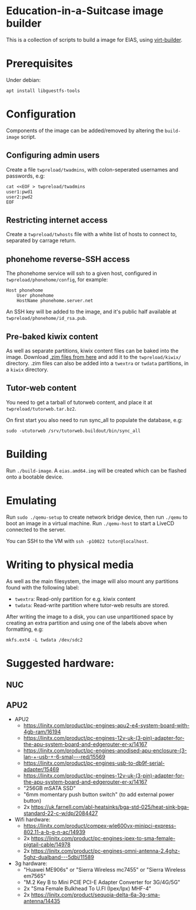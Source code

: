 # Education-in-a-Suitcase image builder

This is a collection of scripts to build a image for EIAS, using
[virt-builder](https://developer.fedoraproject.org/tools/virt-builder/about.html).

# Prerequisites

Under debian:

    apt install libguestfs-tools

# Configuration

Components of the image can be added/removed by altering the ``build-image`` script.

## Configuring admin users

Create a file ``twpreload/twadmins``, with colon-seperated usernames and passwords, e.g:

```
cat <<EOF > twpreload/twadmins
user1:pwd1
user2:pwd2
EOF
```

## Restricting internet access

Create a ``twpreload/twhosts`` file with a white list of hosts to connect to, separated by carrage return.

## phonehome reverse-SSH access

The phonehome service will ssh to a given host, configured in ``twpreload/phonehome/config``, for example:

```
Host phonehome
    User phonehome
    HostName phonehome.server.net
```

An SSH key will be added to the image, and it's public half available at ``twpreload/phonehome/id_rsa.pub``.

## Pre-baked kiwix content

As well as separate partitions, kiwix content files can be baked into the image.
Download [.zim files from here](https://wiki.kiwix.org/wiki/Content_in_all_languages) and add it to the
``twpreload/kiwix/`` directory. .zim files can also be added into a ``twextra``
or ``twdata`` partitions, in a ``kiwix`` directory.

## Tutor-web content

You need to get a tarball of tutorweb content, and place it at ``twpreload/tutorweb.tar.bz2``.

On first start you also need to run sync_all to populate the database, e.g:

    sudo -ututorweb /srv/tutorweb.buildout/bin/sync_all

# Building

Run ``./build-image``. A ``eias.amd64.img`` will be created which can be flashed onto a bootable device.

# Emulating

Run ``sudo ./qemu-setup`` to create network bridge device, then run ``./qemu``
to boot an image in a virtual machine. Run ``./qemu-host`` to start a LiveCD
connected to the server.

You can SSH to the VM with ``ssh -p10022 tutor@localhost``.

# Writing to physical media

As well as the main filesystem, the image will also mount any partitions found
with the following label:

* ``twextra``: Read-only partition for e.g. kiwix content
* ``twdata``: Read-write partition where tutor-web results are stored.

After writing the image to a disk, you can use unpartitioned space by creating
an extra partition and using one of the labels above when formatting, e.g:

    mkfs.ext4 -L twdata /dev/sdc2

# Suggested hardware:

## NUC

## APU2

* APU2
  * https://linitx.com/product/pc-engines-apu2-e4-system-board-with-4gb-ram/16194
  * https://linitx.com/product/pc-engines-12v-uk-(3-pin)-adapter-for-the-apu-system-board-and-edgerouter-er-x/14167
  * https://linitx.com/product/pc-engines-anodised-apu-enclosure-(3-lan-+-usb-+-6-sma)---red/15569
  * https://linitx.com/product/pc-engines-usb-to-db9f-serial-adapter/15469
  * https://linitx.com/product/pc-engines-12v-uk-(3-pin)-adapter-for-the-apu-system-board-and-edgerouter-er-x/14167
  * "256GB mSATA SSD"
  * "6mm momentary push button switch" (to add external power button)
  * 2x https://uk.farnell.com/abl-heatsinks/bga-std-025/heat-sink-bga-standard-22-c-w/dp/2084427
* Wifi hardware:
  * https://linitx.com/product/compex-wle600vx-minipci-express-802.11-a-b-g-n-ac/14939
  * 2x https://linitx.com/product/pc-engines-ipex-to-sma-female-pigtail-cable/14978
  * 2x https://linitx.com/product/pc-engines-omni-antenna-2.4ghz-5ghz-dualband---5dbi/11589
* 3g hardware:
  * "Huawei ME906s" or "Sierra Wireless mc7455" or "Sierra Wireless em7565"
  * "M.2 Key B to Mini PCIE PCI-E Adapter Converter for 3G/4G/5G"
  * 2x "Sma Female Bulkhead To U.Fl (Ipex/Ipx) MHF-4"
  * 2x https://linitx.com/product/sequoia-delta-6a-3g-sma-antenna/14435
